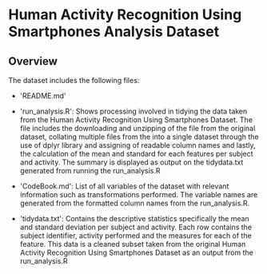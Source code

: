 
# Human Activity Recognition Using Smartphones Analysis Dataset

## Overview

The dataset includes the following files:

- 'README.md'

- 'run_analysis.R': Shows processing involved in tidying the data taken from the Human Activity Recognition Using Smartphones Dataset.
                    The file includes the downloading and unzipping of the file from the original dataset, collating multiple files from 
                    the into a single dataset through the use of dplyr library and assigning of readable column names and lastly, the
                    calculation of the mean and standard for each features per subject and activity. The summary is displayed as output on
                    the tidydata.txt generated from running the run_analysis.R

- 'CodeBook.md':  List of all variables of the dataset with relevant information such as transformations performed. The variable names are generated from the formatted column names from the run_analysis.R.
- 'tidydata.txt': Contains the descriptive statistics specifically the mean and standard deviation per subject and activity. Each row                       contains the subject identifier, activity performed and the measures for each of the feature. This data is a cleaned      subset taken from the original Human Activity Recognition Using Smartphones Dataset as an output from the run_analysis.R     


